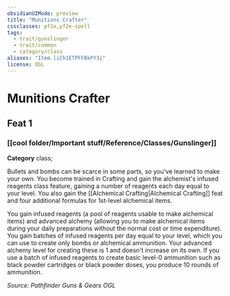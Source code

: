 ```yaml
---
obsidianUIMode: preview
title: "Munitions Crafter"
cssclasses: pf2e,pf2e-spell
tags:
  - trait/gunslinger
  - trait/common
  - category/class
aliases: "Item.liCh1ETPFFBkPY3i"
license: OGL
---
```

# Munitions Crafter
## Feat 1
### [[cool folder/Important stuff/Reference/Classes/Gunslinger]]

**Category** class; 




Bullets and bombs can be scarce in some parts, so you've learned to make your own. You become trained in Crafting and gain the alchemist's infused reagents class feature, gaining a number of reagents each day equal to your level. You also gain the [[Alchemical Crafting|Alchemical Crafting]] feat and four additional formulas for 1st-level alchemical items.

You gain infused reagents (a pool of reagents usable to make alchemical items) and advanced alchemy (allowing you to make alchemical items during your daily preparations without the normal cost or time expenditure). You gain batches of infused reagents per day equal to your level, which you can use to create only bombs or alchemical ammunition. Your advanced alchemy level for creating these is 1 and doesn't increase on its own. If you use a batch of infused reagents to create basic level-0 ammunition such as black powder cartridges or black powder doses, you produce 10 rounds of ammunition.

*Source: Pathfinder Guns & Gears*
*OGL*